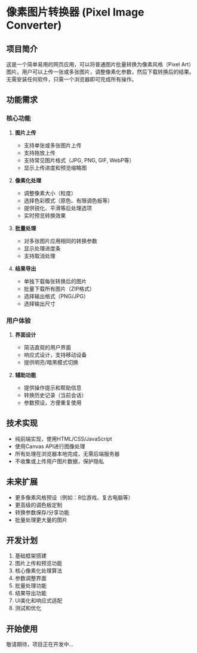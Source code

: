 # 像素图片转换器 (Pixel Image Converter)

## 项目简介

这是一个简单易用的网页应用，可以将普通图片批量转换为像素风格（Pixel Art）图片。用户可以上传一张或多张图片，调整像素化参数，然后下载转换后的结果。无需安装任何软件，只需一个浏览器即可完成所有操作。

## 功能需求

### 核心功能
1. **图片上传**
   - 支持单张或多张图片上传
   - 支持拖放上传
   - 支持常见图片格式（JPG, PNG, GIF, WebP等）
   - 显示上传进度和预览缩略图

2. **像素化处理**
   - 调整像素大小（粒度）
   - 选择色彩模式（原色、有限调色板等）
   - 提供锐化、平滑等后处理选项
   - 实时预览转换效果

3. **批量处理**
   - 对多张图片应用相同的转换参数
   - 显示处理进度条
   - 支持取消处理

4. **结果导出**
   - 单独下载每张转换后的图片
   - 批量下载所有图片（ZIP格式）
   - 选择输出格式（PNG/JPG）
   - 选择输出尺寸

### 用户体验
1. **界面设计**
   - 简洁直观的用户界面
   - 响应式设计，支持移动设备
   - 提供明亮/暗黑模式切换

2. **辅助功能**
   - 提供操作提示和帮助信息
   - 转换历史记录（当前会话）
   - 参数预设，方便重复使用

## 技术实现

- 纯前端实现，使用HTML/CSS/JavaScript
- 使用Canvas API进行图像处理
- 所有处理在浏览器本地完成，无需后端服务器
- 不收集或上传用户图片数据，保护隐私

## 未来扩展

- 更多像素风格预设（例如：8位游戏、复古电脑等）
- 更高级的调色板定制
- 转换参数保存/分享功能
- 批量处理更大量的图片

## 开发计划

1. 基础框架搭建
2. 图片上传和预览功能
3. 核心像素化处理算法
4. 参数调整界面
5. 批量处理功能
6. 结果导出功能
7. UI美化和响应式适配
8. 测试和优化

## 开始使用

敬请期待，项目正在开发中... 